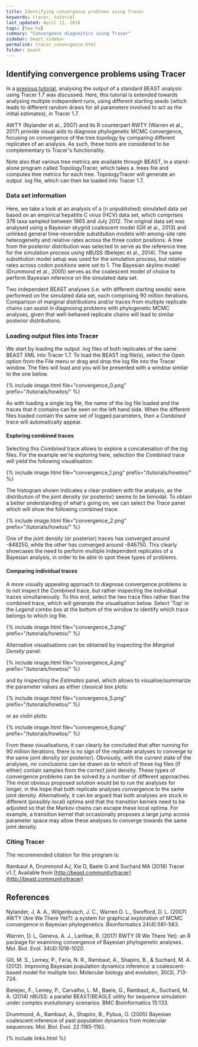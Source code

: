 ```yaml
---
title: Identifying convergence problems using Tracer
keywords: tracer, tutorial
last_updated: April 12, 2018
tags: [how-to]
summary: "Convergence diagnostics using Tracer"
sidebar: beast_sidebar
permalink: tracer_convergence.html
folder: beast
---
```


## Identifying convergence problems using Tracer

In a [previous tutorial](analysing_beast_output), analysing the output of a standard BEAST analysis using Tracer 1.7 was discussed.
Here, this tutorial is extended towards analysing multiple independent runs, using different starting seeds (which leads to different random draws for all parameters involved to act as the initial estimates), in Tracer 1.7.

AWTY (Nylander et al., 2007) and its R counterpart RWTY (Warren et al., 2017) provide visual aids to diagnose phylogenetic MCMC convergence, focusing on convergence of the tree topology by comparing different replicates of an analysis.
As such, these tools are considered to be complementary to Tracer's functionality.

Note also that various tree metrics are available through BEAST, in a stand-alone program called TopologyTracer, which takes a .trees file and computes tree metrics for each tree.
TopologyTracer will generate an output .log file, which can then be loaded into Tracer 1.7.


### Data set information

Here, we take a look at an analysis of a (n unpublished) simulated data set based on an empirical hepatitis C virus (HCV) data set, which comprises 378 taxa sampled between 1965 and July 2012.
The original data set was analysed using a Bayesian skygrid coalescent model (Gill et al., 2013) and unlinked general time-reversible substitution models with among-site rate heterogeneity and relative rates across the three codon positions.
A tree from the posterior distribution was selected to serve as the reference tree for the simulation process using πBUSS (Bielejec et al., 2014).
The same substitution model setup was used for the simulation process, but relative rates across codon positions were set to 1.
The Bayesian skyline model (Drummond et al., 2005) serves as the coalescent model of choice to perform Bayesian inference on the simulated data set.

Two independent BEAST analyses (i.e. with different starting seeds) were performed on the simulated data set, each comprising 90 million iterations.
Comparison of marginal distributions and/or traces from multiple replicate chains can assist in diagnosing problems with phylogenetic MCMC analyses, given that well-behaved replicate chains will lead to similar posterior distributions.


### Loading output files into Tracer

We start by loading the output .log files of both replicates of the same BEAST XML into Tracer 1.7.
To load the BEAST log file(s), select the Open option from the File menu or drag and drop the log file into the Tracer window.
The files will load and you will be presented with a window similar to the one below.

{% include image.html file="convergence_0.png" prefix="/tutorials/howtos/" %}<br />

As with loading a single log file, the name of the log file loaded and the traces that it contains can be seen on the left hand side. 
When the different files loaded contain the same set of logged parameters, then a *Combined* trace will automatically appear.

#### Exploring combined traces

Selecting this *Combined* trace allows to explore a concatenation of the log files.
For the example we're exploring here, selection the *Combined* trace will yield the following visualisation:

{% include image.html file="convergence_1.png" prefix="/tutorials/howtos/" %}<br />

The histogram shown indicates a clear problem with the analysis, as the distribution of the joint density (or posterior) seems to be bimodal. 
To obtain a better understanding of what's going on, we can select the *Trace* panel which will show the following combined trace:

{% include image.html file="convergence_2.png" prefix="/tutorials/howtos/" %}<br />

One of the joint density (or posterior) traces has converged around -848250, while the other has converged around -846750.
This clearly showcases the need to perform multiple independent replicates of a Bayesian analysis, in order to be able to spot these types of problems.


#### Comparing individual traces

A more visually appealing approach to diagnose convergence problems is to not inspect the *Combined* trace, but rather inspecting the individual traces simultaneously.
To this end, select the two trace files rather than the combined trace, which will generate the visualisation below.
Select 'Top' in the *Legend* combo box at the bottom of the window to identify which trace belongs to which log file.

{% include image.html file="convergence_3.png" prefix="/tutorials/howtos/" %}<br />

Alternative visualisations can be obtained by inspecting the *Marginal Density* panel:

{% include image.html file="convergence_4.png" prefix="/tutorials/howtos/" %}<br />

and by inspecting the *Estimates* panel, which allows to visualise/summarize the parameter values as either classical box plots:

{% include image.html file="convergence_5.png" prefix="/tutorials/howtos/" %}<br />

or as violin plots:

{% include image.html file="convergence_6.png" prefix="/tutorials/howtos/" %}<br />


From these visualisations, it can clearly be concluded that after running for 90 million iterations, there is no sign of the replicate analyses to converge to the same joint density (or posterior).
Obviously, with the current state of the analyses, no conclusions can be drawn as to which of these log files (if either) contain samples from the correct joint density.
These types of convergence problems can be solved by a number of different approaches.
The most obvious proposed solution would be to run the analyses for longer, in the hope that both replicate analyses convergence to the same joint density.
Alternatively, it can be argued that both analyses are stuck in different (possibly local) optima and that the transition kernels need to be adjusted so that the Markov chains can escape these local optima.
For example, a transition kernel that occasionally proposes a large jump across parameter space may allow these analyses to converge towards the same joint density.


### Citing Tracer

The recommended citation for this program is:

Rambaut A, Drummond AJ, Xie D, Baele G and Suchard MA (2018) Tracer v1.7, Available from [http://beast.community/tracer](http://beast.community/tracer)


## References

Nylander, J. A. A., Wilgenbusch, J. C., Warren D. L., Swofford, D. L. (2007) AWTY (Are We There Yet?): a system for graphical exploration of MCMC convergence in Bayesian phylogenetics. Bioinformatics 24(4):581-583.

Warren, D. L, Geneva, A. J., Lanfear, R. (2017) RWTY (R We There Yet): an R package for examining convergence of Bayesian phylogenetic analyses. Mol. Biol. Evol. 34(4):1016-1020.

Gill, M. S., Lemey, P., Faria, N. R., Rambaut, A., Shapiro, B., & Suchard, M. A. (2012). Improving Bayesian population dynamics inference: a coalescent-based model for multiple loci. Molecular biology and evolution, 30(3), 713-724.

Bielejec, F., Lemey, P., Carvalho, L. M., Baele, G., Rambaut, A., Suchard, M. A. (2014) πBUSS: a parallel BEAST/BEAGLE utility for sequence simulation under complex evolutionary scenarios. BMC Bioinformatics 15:133.

Drummond, A., Rambaut, A., Shapiro, B., Pybus, O. (2005) Bayesian coalescent inference of past population dynamics from molecular sequences. Mol. Biol. Evol. 22:1185-1192.

{% include links.html %}